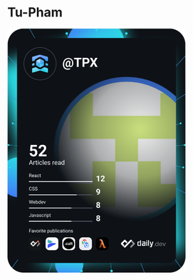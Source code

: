 # Tu-Pham
<a href="https://app.daily.dev/DailyDevTips"><img src="https://github.com/ABoyWithALaptop/Tu-Pham/blob/main/devcard.svg" width="400" alt="Tu Pham's Dev Card"/></a>

